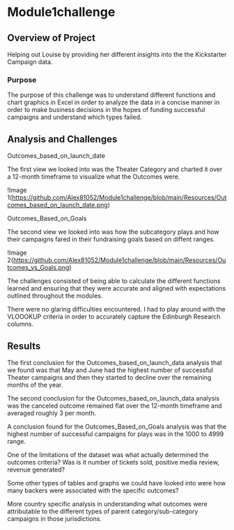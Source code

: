 # Module1challenge

## Overview of Project

Helping out Louise by providing her different insights into the the Kickstarter Campaign data. 

### Purpose

The purpose of this challenge was to understand different functions and chart graphics in Excel in order to analyze the data
in a concise manner in order to make business decisions in the hopes of funding successful campaigns and understand which types failed. 

## Analysis and Challenges

Outcomes_based_on_launch_date 

The first view we looked into was the Theater Category and charted it over a 12-month timeframe to visualize what the Outcomes were.  

!Image 1(https://github.com/Alex81052/Module1challenge/blob/main/Resources/Outcomes_based_on_launch_date.png)

Outcomes_Based_on_Goals 

The second view we looked into was how the subcategory plays and how their campaigns fared in their fundraising goals based on diffent ranges. 

!Image 2(https://github.com/Alex81052/Module1challenge/blob/main/Resources/Outcomes_vs_Goals.png)

The challenges consisted of being able to calculate the different functions learned and ensuring that they were accurate and aligned
with expectations outlined throughout the modules. 

There were no glaring difficulties encountered. I had to play around with the VLOOOKUP criteria in order to accurately capture the Edinburgh Research columns. 

## Results

The first conclusion for the Outcomes_based_on_launch_data analysis that we found was that May and June had the highest number of successful Theater campaigns
and then they started to decline over the remaining months of the year. 

The second conclusion for the Outcomes_based_on_launch_data analysis was the canceled outcome remained flat over the 12-month timeframe and averaged roughly 3 per month. 

A conclusion found for the Outcomes_Based_on_Goals analysis was that the highest number of successful campaigns for plays was in the 1000 to 4999 range. 

One of the limitations of the dataset was what actually determined the outcomes criteria? Was is it number of tickets sold, positive media review, revenue generated? 

Some other types of tables and graphs we could have looked into were how many backers were associated with the specific outcomes?

More country specific analysis in understanding what outcomes were attributable to the different types of parent category/sub-category campaigns in those jurisdictions. 